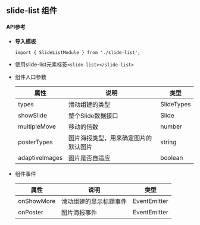 ## slide-list 组件

#### API参考

- **导入模板**

   `import { SlideListModule } from './slide-list';`

- 使用slide-list元素标签`<slide-list></slide-list>`

- 组件入口参数

  | 属性             | 说明                 | 类型         |
  | -------------- | ------------------ | ---------- |
  | types          | 滑动组建的类型            | SlideTypes |
  | showSlide      | 整个Slide数据接口        | Slide      |
  | multipleMove   | 移动的倍数              | number     |
  | posterTypes    | 图片海报类型，用来确定图片的默认图片 | string     |
  | adaptiveImages | 图片是否自适应            | boolean    |

- 组件事件

  | 属性         | 说明          | 类型           |
  | ---------- | ----------- | ------------ |
  | onShowMore | 滑动组建的显示标题事件 | EventEmitter |
  | onPoster   | 图片海报事件      | EventEmitter |

  ​